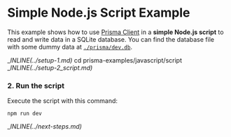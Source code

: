 # Simple Node.js Script Example

This example shows how to use [Prisma Client](https://github.com/prisma/prisma2/blob/master/docs/prisma-client-js/api.md) in a **simple Node.js script** to read and write data in a SQLite database. You can find the database file with some dummy data at [`./prisma/dev.db`](./prisma/dev.db).

__INLINE(../_setup-1.md)__
cd prisma-examples/javascript/script
__INLINE(../_setup-2_script.md)__

### 2. Run the script

Execute the script with this command: 

```
npm run dev
```

__INLINE(../_next-steps.md)__